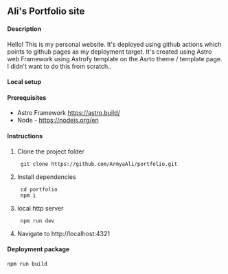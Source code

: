 ## Ali's Portfolio site

#### Description
Hello! This is my personal website. It's deployed using github actions which points to github pages as my deployment target. It's created using Astro web Framework using Astrofy template on the Asrto theme / template page. I didn't want to do this from scratch..

#### Local setup

#### Prerequisites
- Astro Framework https://astro.build/
- Node - https://nodejs.org/en

#### Instructions

1. Clone the project folder

        git clone https://github.com/ArmyaAli/portfolio.git
2. Install dependencies

        cd portfolio
        npm i

3. local http server

        npm run dev

4. Navigate to http://localhost:4321

#### Deployment package

    npm run build